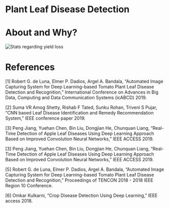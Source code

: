 <h1> Plant Leaf Disease Detection

  
 # About and Why?
![Stats regarding yield loss](https://www.google.com/url?sa=i&url=https%3A%2F%2Fwww.davidmoore.org.uk%2F21st_century_guidebook_to_fungi_platinum%2Fch14_01.htm&psig=AOvVaw2C5twva-6KeXkwKVDA8wrD&ust=1684865062761000&source=images&cd=vfe&ved=0CBEQjRxqFwoTCMDOjsrAif8CFQAAAAAdAAAAABAR)
  
  
  # References
  [1] Robert G. de Luna, Elmer P. Dadios, Argel A. Bandala, “Automated Image Capturing System for Deep Learning-based Tomato Plant Leaf Disease Detection and Recognition,” International Conference on Advances in Big Data, Computing and Data Communication Systems (icABCD) 2019.
  
[2] Suma VR Amog Shetty, Rishab F Tated, Sunku Rohan, Triveni S Pujar, “CNN based Leaf Disease Identification and Remedy Recommendation System,” IEEE conference paper 2019.
  
[3] Peng Jiang, Yuehan Chen, Bin Liu, Dongjian He, Chunquan Liang, “Real-Time Detection of Apple Leaf Diseases Using Deep Learning Approach Based on Improved Convolution Neural Networks,” IEEE ACCESS 2019.
  
[3] Peng Jiang, Yuehan Chen, Bin Liu, Dongjian He, Chunquan Liang, “Real-Time Detection of Apple Leaf Diseases Using Deep Learning Approach Based on Improved Convolution Neural Networks,” IEEE ACCESS 2019.
  
[5] Robert G. de Luna, Elmer P. Dadios, Argel A. Bandala, “Automated Image Capturing System for Deep Learning-based Tomato Plant Leaf Disease Detection and Recognition,” Proceedings of TENCON 2018 - 2018 IEEE Region 10 Conference.
  
[6] Omkar Kulkarni, “Crop Disease Detection Using Deep Learning,” IEEE access 2018.
  
